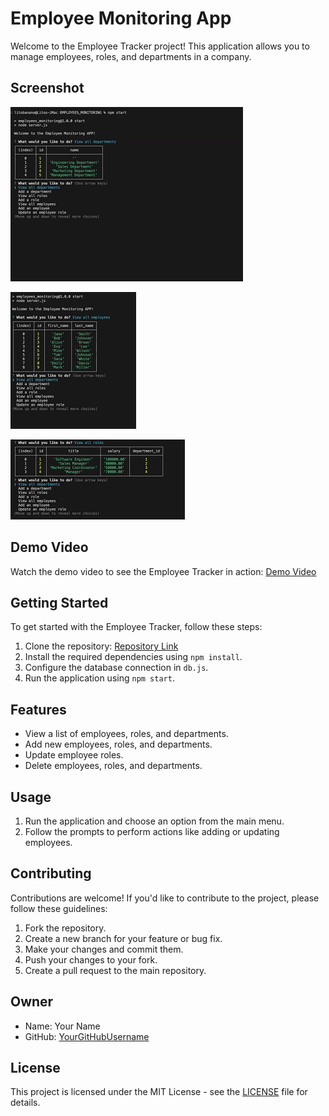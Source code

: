 # Employee Monitoring App

Welcome to the Employee Tracker project! This application allows you to manage employees, roles, and departments in a company.

## Screenshot
![Screenshot 1](./images/department.png)

![Screenshot 2](./images/employees.png)

![Screenshot 3](./images/role.png)

## Demo Video

Watch the demo video to see the Employee Tracker in action: [Demo Video](https://drive.google.com/file/d/1xn0w-8WB8SdSmGOu8yavOBC8oqbbOpC4/view)

## Getting Started

To get started with the Employee Tracker, follow these steps:

1. Clone the repository: [Repository Link](https://github.com/hyperlitz/EMPLOYEES_MONITORING)
2. Install the required dependencies using `npm install`.
3. Configure the database connection in `db.js`.
4. Run the application using `npm start`.

## Features

- View a list of employees, roles, and departments.
- Add new employees, roles, and departments.
- Update employee roles.
- Delete employees, roles, and departments.

## Usage

1. Run the application and choose an option from the main menu.
2. Follow the prompts to perform actions like adding or updating employees.

## Contributing

Contributions are welcome! If you'd like to contribute to the project, please follow these guidelines:

1. Fork the repository.
2. Create a new branch for your feature or bug fix.
3. Make your changes and commit them.
4. Push your changes to your fork.
5. Create a pull request to the main repository.

## Owner

- Name: Your Name
- GitHub: [YourGitHubUsername](https://github.com/hyperlitz)

## License

This project is licensed under the MIT License - see the [LICENSE](LICENSE) file for details.